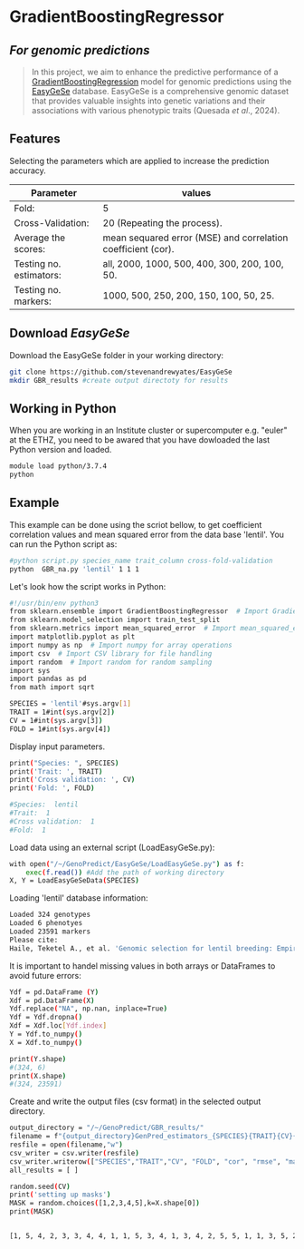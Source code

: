 # GradientBoostingRegressor
## _For genomic predictions_

>In this project, we aim to enhance the predictive performance of a [GradientBoostingRegression](https://github.com/scikit-learn/scikit-learn/) model for genomic predictions using the [EasyGeSe](https://github.com/stevenandrewyates/EasyGeSe/) database. EasyGeSe is a comprehensive genomic dataset that provides valuable insights into genetic variations and their associations with various phenotypic traits (Quesada _et al_., 2024).
## Features

Selecting the parameters which are applied to increase the prediction accuracy.

| Parameter | values |
| ------ | ------ |
| Fold: | 5 |
| Cross-Validation: | 20 (Repeating the process). |
| Average the scores: | mean sequared error (MSE) and correlation coefficient (cor). |
| Testing no. estimators: | all, 2000, 1000, 500, 400, 300, 200, 100, 50. |
| Testing no. markers: | 1000, 500, 250, 200, 150, 100, 50, 25. |


## Download _EasyGeSe_
Download the EasyGeSe folder in your working directory:
```sh
git clone https://github.com/stevenandrewyates/EasyGeSe
mkdir GBR_results #create output directoty for results
```
## Working in Python
When you are working in an Institute cluster or supercomputer  e.g. "euler" at the ETHZ, you need to be awared that you have dowloaded the last Python version and loaded.

```sh
module load python/3.7.4
python
```
## Example
This example can be done using the scriot bellow, to get coefficient correlation values and mean squared error from the data base 'lentil'.
You can run the Python script as:
```sh
#python script.py species_name trait_column cross-fold-validation
python  GBR_na.py 'lentil' 1 1 1 
```
Let's look how the script works in Python:

```sh
#!/usr/bin/env python3
from sklearn.ensemble import GradientBoostingRegressor  # Import GradientBoostingRegressor
from sklearn.model_selection import train_test_split
from sklearn.metrics import mean_squared_error  # Import mean_squared_error
import matplotlib.pyplot as plt
import numpy as np  # Import numpy for array operations
import csv  # Import CSV library for file handling
import random  # Import random for random sampling
import sys
import pandas as pd
from math import sqrt
```

```sh
SPECIES = 'lentil'#sys.argv[1]
TRAIT = 1#int(sys.argv[2])
CV = 1#int(sys.argv[3])
FOLD = 1#int(sys.argv[4])
```
Display input parameters.

```sh
print("Species: ", SPECIES)
print('Trait: ', TRAIT)
print('Cross validation: ', CV)
print('Fold: ', FOLD)
```
```sh
#Species:  lentil
#Trait:  1
#Cross validation:  1
#Fold:  1
```

Load data using an external script (LoadEasyGeSe.py):
```sh
with open("/~/GenoPredict/EasyGeSe/LoadEasyGeSe.py") as f:
    exec(f.read()) #Add the path of working directory
X, Y = LoadEasyGeSeData(SPECIES)
```
Loading 'lentil' database information:
```sh
Loaded 324 genotypes
Loaded 6 phenotyes
Loaded 23591 markers
Please cite:
Haile, Teketel A., et al. 'Genomic selection for lentil breeding: Empirical evidence.' The Plant Genome 13.1 (2020): e20002.
```
It is important to handel missing values in both arrays or DataFrames to avoid future errors:
```sh
Ydf = pd.DataFrame (Y)
Xdf = pd.DataFrame(X)
Ydf.replace("NA", np.nan, inplace=True)
Ydf = Ydf.dropna()
Xdf = Xdf.loc[Ydf.index]
Y = Ydf.to_numpy()
X = Xdf.to_numpy()
```
```sh
print(Y.shape)
#(324, 6)
print(X.shape)
#(324, 23591)
```
Create and write the output files (csv format) in the selected output directory.
```sh
output_directory = "/~/GenoPredict/GBR_results/"
filename = f"{output_directory}GenPred_estimators_{SPECIES}{TRAIT}{CV}{FOLD}.csv"
resfile = open(filename,"w")
csv_writer = csv.writer(resfile)
csv_writer.writerow(["SPECIES","TRAIT","CV", "FOLD", "cor", "rmse", "markers", "usefulmarkers", "estimators"])
all_results = [ ]
```
```sh
random.seed(CV)
print('setting up masks')
MASK = random.choices([1,2,3,4,5],k=X.shape[0])
print(MASK)


[1, 5, 4, 2, 3, 3, 4, 4, 1, 1, 5, 3, 4, 1, 3, 4, 2, 5, 5, 1, 1, 3, 5, 2, 2, 3, 1, 2, 3, 3, 2, 2, 2, 3, 2, 1, 5, 3, 4, 1, 5, 5, 1, 2, 4, 4, 5, 3, 5, 4, 2, 3, 5, 5, 3, 3, 1, 2, 4, 3, 1, 3, 4, 4, 2, 3, 3, 4, 3, 2, 3, 1, 1, 4, 5, 3, 2, 1, 3, 5, 4, 3, 5, 2, 3, 5, 3, 3, 2, 3, 5, 1, 4, 5, 5, 4, 5, 3, 3, 3, 1, 5, 3, 1, 3, 3, 2, 2, 3, 4, 4, 3, 1, 2, 1, 3, 5, 4, 4, 5, 2, 5, 4, 1, 1, 1, 4, 2, 1, 4, 2, 1, 1, 3, 1, 2, 4, 3, 2, 3, 1, 2, 3, 1, 1, 5, 3, 2, 4, 5, 1, 1, 1, 4, 1, 4, 4, 3, 2, 5, 4, 3, 2, 4, 2, 3, 2, 4, 1, 2, 5, 5, 2, 5, 2, 5, 4, 3, 2, 1, 5, 1, 5, 5, 3, 1, 5, 5, 4, 3, 2, 2, 2, 4, 3, 1, 1, 4, 2, 3, 2, 5, 5, 1, 2, 2, 5, 4, 2, 2, 4, 5, 5, 2, 5, 4, 3, 5, 2, 4, 1, 1, 5, 2, 4, 4, 5, 2, 2, 2, 5, 4, 5, 5, 1, 3, 1, 1, 1, 5, 4, 5, 2, 4, 4, 2, 3, 2, 1, 2, 5, 3, 5, 3, 2, 4, 5, 1, 4, 1, 1, 5, 1, 2, 5, 3, 1, 1, 2, 4, 1, 5, 2, 5, 5, 2, 2, 3, 1, 4, 1, 1, 5, 2, 3, 3, 2, 1, 5, 5, 5, 1, 2, 4, 5, 3, 4, 4, 2, 3, 2, 2, 1, 2, 5, 3, 4, 4, 5, 2, 2, 2, 2, 5, 5, 2, 2, 3, 3, 3, 2, 1, 2, 1]
```





